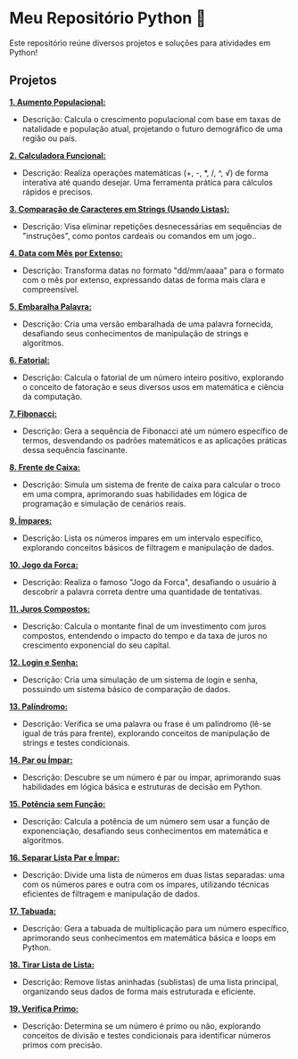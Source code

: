 # Meu Repositório Python 🐍

Este repositório reúne diversos projetos e soluções para atividades em Python!

## Projetos

[**1. Aumento Populacional:**](https://github.com/Dev-Sams1012/My-first-projects/blob/main/Aumento%20populacional.py)
  - Descrição: Calcula o crescimento populacional com base em taxas de natalidade e população atual, projetando o futuro demográfico de uma região ou país.

[**2. Calculadora Funcional:**](https://github.com/Dev-Sams1012/My-first-projects/blob/main/Calculadora%20funcional.py)
  - Descrição: Realiza operações matemáticas (+, -, *, /, ^, √) de forma interativa até quando desejar. Uma ferramenta prática para cálculos rápidos e precisos.

[**3. Comparação de Caracteres em Strings (Usando Listas):**](https://github.com/Dev-Sams1012/My-first-projects/blob/main/Compara%20caracter%20string%20(%20usando%20lista%20).py)
  - Descrição: Visa eliminar repetições desnecessárias em sequências de "instruções", como pontos cardeais ou comandos em um jogo..

[**4. Data com Mês por Extenso:**](https://github.com/Dev-Sams1012/My-first-projects/blob/main/Data%20com%20m%C3%AAs%20extenso.py)
  - Descrição: Transforma datas no formato "dd/mm/aaaa" para o formato com o mês por extenso, expressando datas de forma mais clara e compreensível.

[**5. Embaralha Palavra:**](https://github.com/Dev-Sams1012/My-first-projects/blob/main/Embaralha%20palavra.py)
  - Descrição: Cria uma versão embaralhada de uma palavra fornecida, desafiando seus conhecimentos de manipulação de strings e algoritmos.

[**6. Fatorial:**](https://github.com/Dev-Sams1012/My-first-projects/blob/main/Fatorial.py)
  - Descrição: Calcula o fatorial de um número inteiro positivo, explorando o conceito de fatoração e seus diversos usos em matemática e ciência da computação.

[**7. Fibonacci:**](https://github.com/Dev-Sams1012/My-first-projects/blob/main/Fibonacci.py)
  - Descrição: Gera a sequência de Fibonacci até um número específico de termos, desvendando os padrões matemáticos e as aplicações práticas dessa sequência fascinante.

[**8. Frente de Caixa:**](https://github.com/Dev-Sams1012/My-first-projects/blob/main/Frente%20de%20Caixa.py)
  - Descrição: Simula um sistema de frente de caixa para calcular o troco em uma compra, aprimorando suas habilidades em lógica de programação e simulação de cenários reais.

[**9. Ímpares:**](https://github.com/Dev-Sams1012/My-first-projects/blob/main/Impares.py)
  - Descrição: Lista os números ímpares em um intervalo específico, explorando conceitos básicos de filtragem e manipulação de dados.

[**10. Jogo da Forca:**](https://github.com/Dev-Sams1012/My-first-projects/blob/main/Jogo%20da%20Forca.py)
  - Descrição: Realiza o famoso "Jogo da Forca", desafiando o usuário à descobrir a palavra correta dentre uma quantidade de tentativas.

[**11. Juros Compostos:**](https://github.com/Dev-Sams1012/My-first-projects/blob/main/Juros%20Compostos.py)
  - Descrição: Calcula o montante final de um investimento com juros compostos, entendendo o impacto do tempo e da taxa de juros no crescimento exponencial do seu capital.

[**12. Login e Senha:**](https://github.com/Dev-Sams1012/My-first-projects/blob/main/Login%20e%20Senha.py)
  - Descrição: Cria uma simulação de um sistema de login e senha, possuindo um sistema básico de comparação de dados.

[**13. Palíndromo:**](https://github.com/Dev-Sams1012/My-first-projects/blob/main/Pal%C3%ADndromo.py)
  - Descrição: Verifica se uma palavra ou frase é um palíndromo (lê-se igual de trás para frente), explorando conceitos de manipulação de strings e testes condicionais.

[**14. Par ou Ímpar:**](https://github.com/Dev-Sams1012/My-first-projects/blob/main/Par%20ou%20%C3%8Dmpar.py)
  - Descrição: Descubre se um número é par ou ímpar, aprimorando suas habilidades em lógica básica e estruturas de decisão em Python.

[**15. Potência sem Função:**](https://github.com/Dev-Sams1012/My-first-projects/blob/main/Potencia%20sem%20fun%C3%A7%C3%A3o.py)
  - Descrição: Calcula a potência de um número sem usar a função de exponenciação, desafiando seus conhecimentos em matemática e algoritmos.

[**16. Separar Lista Par e Ímpar:**](https://github.com/Dev-Sams1012/My-first-projects/blob/main/Separar%20lista%20Par%20e%20%C3%8Dmpar.py)
  - Descrição: Divide uma lista de números em duas listas separadas: uma com os números pares e outra com os ímpares, utilizando técnicas eficientes de filtragem e manipulação de dados.

[**17. Tabuada:**](https://github.com/Dev-Sams1012/My-first-projects/blob/main/Tabuada.py)
  - Descrição: Gera a tabuada de multiplicação para um número específico, aprimorando seus conhecimentos em matemática básica e loops em Python.

[**18. Tirar Lista de Lista:**](https://github.com/Dev-Sams1012/My-first-projects/blob/main/Tirar%20lista%20de%20lista.py)
  - Descrição: Remove listas aninhadas (sublistas) de uma lista principal, organizando seus dados de forma mais estruturada e eficiente.

[**19. Verifica Primo:**](https://github.com/Dev-Sams1012/My-first-projects/blob/main/Verifica%20primo.py)
  - Descrição: Determina se um número é primo ou não, explorando conceitos de divisão e testes condicionais para identificar números primos com precisão.
